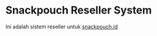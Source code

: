 # Snackpouch Reseller System
Ini adalah sistem reseller untuk [snackpouch.id](https://snackpouch.id/) 

